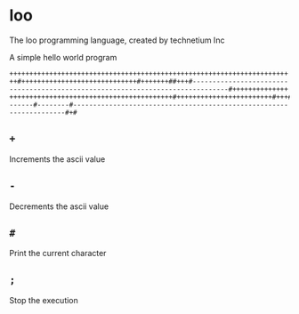 # loo
The loo programming language, created by technetium Inc

A simple hello world program
```bf
++++++++++++++++++++++++++++++++++++++++++++++++++++++++++++++++++++++
++#+++++++++++++++++++++++++++++#+++++++##+++#------------------------
-------------------------------------------------------#++++++++++++++
+++++++++++++++++++++++++++++++++++++++++#++++++++++++++++++++++++#+++#
------#--------#------------------------------------------------------
--------------#+#
```

## `+`
Increments the ascii value

## `-`
Decrements the ascii value

## `#`
Print the current character

## `;`
Stop the execution
